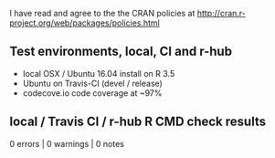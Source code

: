 I have read and agree to the the CRAN policies at
http://cran.r-project.org/web/packages/policies.html

## Test environments, local, CI and r-hub

- local OSX / Ubuntu 16.04 install on R 3.5
- Ubuntu on Travis-CI (devel / release)
- codecove.io code coverage at ~97%

## local / Travis CI / r-hub R CMD check results

0 errors | 0 warnings | 0 notes